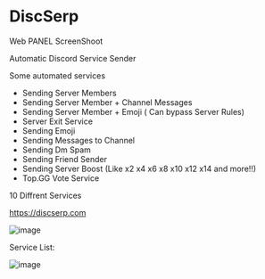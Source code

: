 # DiscSerp

Web PANEL ScreenShoot

Automatic Discord Service Sender

Some automated services
- Sending Server Members
- Sending Server Member + Channel Messages
- Sending Server Member + Emoji ( Can bypass Server Rules)
- Server Exit Service
- Sending Emoji
- Sending Messages to Channel
- Sending Dm Spam
- Sending Friend Sender
- Sending Server Boost (Like x2 x4 x6 x8 x10 x12 x14 and more!!)
- Top.GG Vote Service

10 Diffrent Services

https://discserp.com


![image](https://user-images.githubusercontent.com/14141373/179258836-e10288f8-9075-4b08-a200-3aee887ca197.png)


Service List:

![image](https://user-images.githubusercontent.com/14141373/179259322-d14b819f-18b8-4fa7-82de-8a05584892a2.png)

